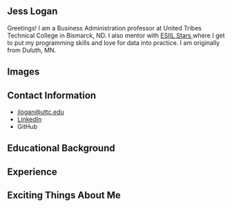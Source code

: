 ## Jess Logan
Greetings! I am a Business Administration professor at United Tribes Technical College in Bismarck, ND. I also mentor with [ESIIL Stars ](https://esiil.org/)where I get to put my programming skills and love for data into practice. I am originally from Duluth, MN. 

## Images


## Contact Information
* <jlogan@uttc.edu>
* [LinkedIn](https://www.linkedin.com/in/jessica-logan-nd)
* GitHub

## Educational Background

## Experience

## Exciting Things About Me
